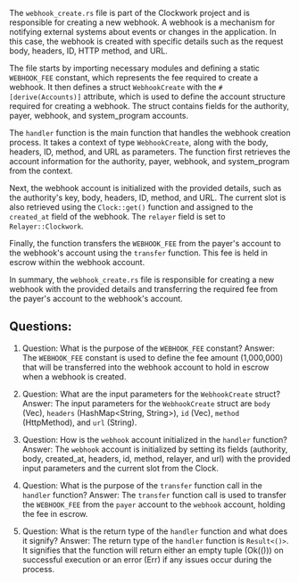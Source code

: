 The `webhook_create.rs` file is part of the Clockwork project and is responsible for creating a new webhook. A webhook is a mechanism for notifying external systems about events or changes in the application. In this case, the webhook is created with specific details such as the request body, headers, ID, HTTP method, and URL.

The file starts by importing necessary modules and defining a static `WEBHOOK_FEE` constant, which represents the fee required to create a webhook. It then defines a struct `WebhookCreate` with the `#[derive(Accounts)]` attribute, which is used to define the account structure required for creating a webhook. The struct contains fields for the authority, payer, webhook, and system_program accounts.

The `handler` function is the main function that handles the webhook creation process. It takes a context of type `WebhookCreate`, along with the body, headers, ID, method, and URL as parameters. The function first retrieves the account information for the authority, payer, webhook, and system_program from the context.

Next, the webhook account is initialized with the provided details, such as the authority's key, body, headers, ID, method, and URL. The current slot is also retrieved using the `Clock::get()` function and assigned to the `created_at` field of the webhook. The `relayer` field is set to `Relayer::Clockwork`.

Finally, the function transfers the `WEBHOOK_FEE` from the payer's account to the webhook's account using the `transfer` function. This fee is held in escrow within the webhook account.

In summary, the `webhook_create.rs` file is responsible for creating a new webhook with the provided details and transferring the required fee from the payer's account to the webhook's account.

## Questions:

1. Question: What is the purpose of the `WEBHOOK_FEE` constant?
   Answer: The `WEBHOOK_FEE` constant is used to define the fee amount (1,000,000) that will be transferred into the webhook account to hold in escrow when a webhook is created.

2. Question: What are the input parameters for the `WebhookCreate` struct?
   Answer: The input parameters for the `WebhookCreate` struct are `body` (Vec<u8>), `headers` (HashMap<String, String>), `id` (Vec<u8>), `method` (HttpMethod), and `url` (String).

3. Question: How is the `webhook` account initialized in the `handler` function?
   Answer: The `webhook` account is initialized by setting its fields (authority, body, created_at, headers, id, method, relayer, and url) with the provided input parameters and the current slot from the Clock.

4. Question: What is the purpose of the `transfer` function call in the `handler` function?
   Answer: The `transfer` function call is used to transfer the `WEBHOOK_FEE` from the `payer` account to the `webhook` account, holding the fee in escrow.

5. Question: What is the return type of the `handler` function and what does it signify?
   Answer: The return type of the `handler` function is `Result<()>`. It signifies that the function will return either an empty tuple (Ok(())) on successful execution or an error (Err) if any issues occur during the process.
